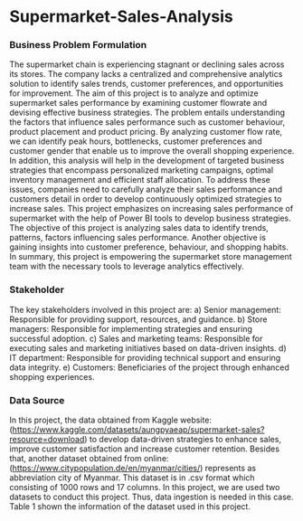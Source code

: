 # Supermarket-Sales-Analysis

### Business Problem Formulation
The supermarket chain is experiencing stagnant or declining sales across its stores. The company lacks a centralized and comprehensive analytics solution to identify sales trends, customer preferences, and opportunities for improvement. The aim of this project is to analyze and optimize supermarket sales performance by examining customer flowrate and devising effective business strategies. The problem entails understanding the factors that influence sales performance such as customer behaviour, product placement and product pricing. By analyzing customer flow rate, we can identify peak hours, bottlenecks, customer preferences and customer gender that enable us to improve the overall shopping experience. In addition, this analysis will help in the development of targeted business strategies that encompass personalized marketing campaigns, optimal inventory management and efficient staff allocation. To address these issues, companies need to carefully analyze their sales performance and customers detail in order to develop continuously optimized strategies to increase sales. This project emphasizes on increasing sales performance of supermarket with the help of Power BI tools to develop business strategies. The objective of this project is analyzing sales data to identify trends, patterns, factors influencing sales performance. Another objective is gaining insights into customer preference, behaviour, and shopping habits. In summary, this project is empowering the supermarket store management team with the necessary tools to leverage analytics effectively.

### Stakeholder
The key stakeholders involved in this project are:
a) Senior management: Responsible for providing support, resources, and guidance.
b) Store managers: Responsible for implementing strategies and ensuring successful adoption.
c) Sales and marketing teams: Responsible for executing sales and marketing initiatives based on data-driven insights.
d) IT department: Responsible for providing technical support and ensuring data integrity.
e) Customers: Beneficiaries of the project through enhanced shopping experiences.

### Data Source
In this project, the data obtained from Kaggle website: (https://www.kaggle.com/datasets/aungpyaeap/supermarket-sales?resource=download)
to develop data-driven strategies to enhance sales, improve customer satisfaction and increase customer retention. Besides that, another dataset obtained from online: (https://www.citypopulation.de/en/myanmar/cities/) represents as abbreviation city of Myanmar. This dataset is in .csv format which consisting of 1000 rows and 17 columns. In this project, we are used two datasets to conduct this project. Thus, data ingestion is needed in this case. Table 1 shown the information of the dataset used in this project.
